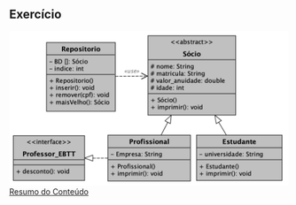 ## Exercício

<img src="./assets/exercicio.png">

<a href="https://shard-move-3f4.notion.site/LP1-II-Unidade-49507e9971c04322a79dec3f5a125f4b#d6b964328fe84263a07bc0aa453475ec" __blank>
  Resumo do Conteúdo
</a>
